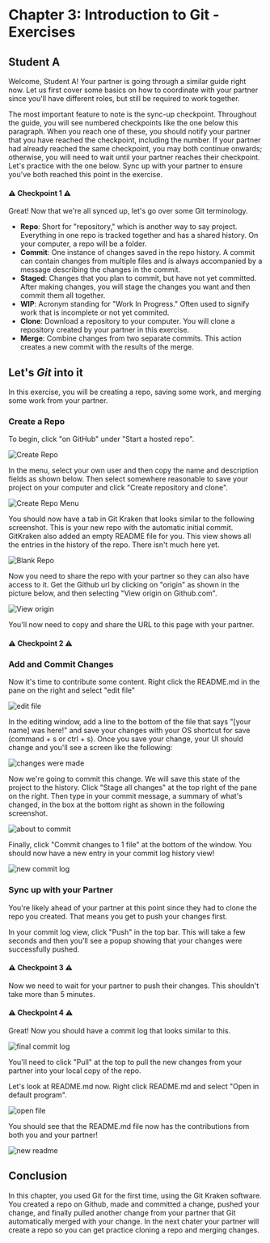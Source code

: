 # Chapter 3: Introduction to Git - Exercises

## Student A

Welcome, Student A! Your partner is going through a similar guide right now. Let us first cover some basics on how to coordinate with your partner since you'll have different roles, but still be required to work together.

The most important feature to note is the sync-up checkpoint. Throughout the guide, you will see numbered checkpoints like the one below this paragraph. When you reach one of these, you should notify your partner that you have reached the checkpoint, including the number. If your partner had already reached the same checkpoint, you may both continue onwards; otherwise, you will need to wait until your partner reaches their checkpoint. Let's practice with the one below. Sync up with your partner to ensure you've both reached this point in the exercise.

#### :warning: **Checkpoint 1** :warning:

Great! Now that we're all synced up, let's go over some Git terminology. 

* **Repo**: Short for "repository," which is another way to say project. Everything in one repo is tracked together and has a shared history. On your computer, a repo will be a folder.
* **Commit**: One instance of changes saved in the repo history. A commit can contain changes from multiple files and is always accompanied by a message describing the changes in the commit.
* **Staged**: Changes that you plan to commit, but have not yet committed. After making changes, you will stage the changes you want and then commit them all together.
* **WIP**: Acronym standing for "Work In Progress." Often used to signify work that is incomplete or not yet commited.
* **Clone**: Download a repository to your computer. You will clone a repository created by your partner in this exercise.
* **Merge**: Combine changes from two separate commits. This action creates a new commit with the results of the merge.


## Let's *Git* into it

In this exercise, you will be creating a repo, saving some work, and merging some work from your partner.

### Create a Repo

To begin, click "on GitHub" under "Start a hosted repo".

![Create Repo](create_repo.png)

In the menu, select your own user and then copy the name and description fields as shown below. Then select somewhere reasonable to save your project on your computer and click "Create repository and clone".

![Create Repo Menu](create_repo_menu_a.png)

You should now have a tab in Git Kraken that looks similar to the following screenshot. This is your new repo with the automatic initial commit. GitKraken also added an empty README file for you. This view shows all the entries in the history of the repo. There isn't much here yet.

![Blank Repo](blank_repo_page.png)

Now you need to share the repo with your partner so they can also have access to it. Get the Github url by clicking on "origin" as shown in the picture below, and then selecting "View origin on Github.com".

![View origin](view_origin.png)

You'll now need to copy and share the URL to this page with your partner.

#### :warning: **Checkpoint 2** :warning:

### Add and Commit Changes

Now it's time to contribute some content. Right click the README.md in the pane on the right and select "edit file"

![edit file](edit_file.png)

In the editing window, add a line to the bottom of the file that says "[your name] was here!" and save your changes with your OS shortcut for save (command + s or ctrl + s). Once you save your change, your UI should change and you'll see a screen like the following:

![changes were made](made_changes_a.png)

Now we're going to commit this change. We will save this state of the project to the history. Click "Stage all changes" at the top right of the pane on the right. Then type in your commit message, a summary of what's changed, in the box at the bottom right as shown in the following screenshot.

![about to commit](staged_changes_a.png)

Finally, click "Commit changes to 1 file" at the bottom of the window. You should now have a new entry in your commit log history view!

![new commit log](commit_log_a.png)

### Sync up with your Partner

You're likely ahead of your partner at this point since they had to clone the repo you created. That means you get to push your changes first.

In your commit log view, click "Push" in the top bar. This will take a few seconds and then you'll see a popup showing that your changes were successfully pushed.

#### :warning: **Checkpoint 3** :warning:

Now we need to wait for your partner to push their changes. This shouldn't take more than 5 minutes.

#### :warning: **Checkpoint 4** :warning:

Great! Now you should have a commit log that looks similar to this.

![final commit log](new_commit_log_a.png)

You'll need to click "Pull" at the top to pull the new changes from your partner into your local copy of the repo.

Let's look at README.md now. Right click README.md and select "Open in default program".

![open file](open_file.png)

You should see that the README.md file now has the contributions from both you and your partner!

![new readme](new_readme.png)

## Conclusion

In this chapter, you used Git for the first time, using the Git Kraken software. You created a repo on Github, made and committed a change, pushed your change, and finally pulled another change from your partner that Git automatically merged with your change. In the next chater your partner will create a repo so you can get practice cloning a repo and merging changes.

